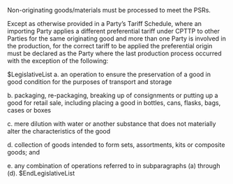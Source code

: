 Non-originating goods/materials must be processed to meet the PSRs. 
 
Except as otherwise provided in a Party’s Tariff Schedule, where an importing Party applies a different preferential tariff under CPTTP to other Parties for the same originating good and more than one Party is involved in the production, for the correct tariff to be applied the preferential origin must be declared as the Party where the last production process occurred with the exception of the following:

$LegislativeList
a. an operation to ensure the preservation of a good in good condition for the purposes of transport and storage

b. packaging, re-packaging, breaking up of consignments or putting up a good for retail sale, including placing a good in bottles, cans, flasks, bags, cases or boxes

c. mere dilution with water or another substance that does not materially alter the characteristics of the good

d. collection of goods intended to form sets, assortments, kits or composite goods; and

e. any combination of operations referred to in subparagraphs (a) through (d).
$EndLegislativeList